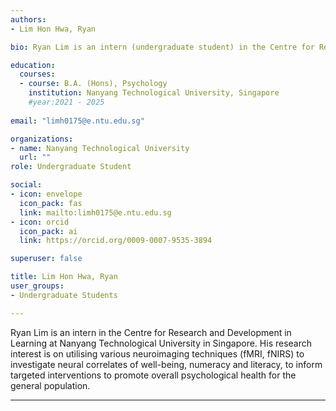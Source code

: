 ```yaml
---
authors:
- Lim Hon Hwa, Ryan

bio: Ryan Lim is an intern (undergraduate student) in the Centre for Research and Development in Learning (CRADLE).

education:
  courses:
  - course: B.A. (Hons), Psychology
    institution: Nanyang Technological University, Singapore
    #year:2021 - 2025
    
email: "limh0175@e.ntu.edu.sg"

organizations:
- name: Nanyang Technological University
  url: ""
role: Undergraduate Student

social:
- icon: envelope
  icon_pack: fas
  link: mailto:limh0175@e.ntu.edu.sg
- icon: orcid
  icon_pack: ai
  link: https://orcid.org/0009-0007-9535-3894

superuser: false

title: Lim Hon Hwa, Ryan
user_groups:
- Undergraduate Students

---
```

Ryan Lim is an intern in the Centre for Research and Development in Learning at Nanyang Technological University in Singapore. His research interest is on utilising various neuroimaging techniques (fMRI, fNIRS) to investigate neural correlates of well-being, numeracy and literacy, to inform targeted interventions to promote overall psychological health for the general population. 

--- 
